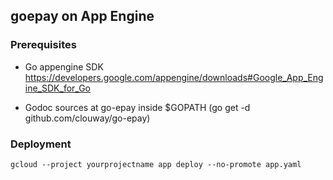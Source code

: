 ## goepay on App Engine

### Prerequisites
* Go appengine SDK
  https://developers.google.com/appengine/downloads#Google_App_Engine_SDK_for_Go

* Godoc sources at go-epay inside $GOPATH
  (go get -d github.com/clouway/go-epay)

### Deployment
```
gcloud --project yourprojectname app deploy --no-promote app.yaml
```
